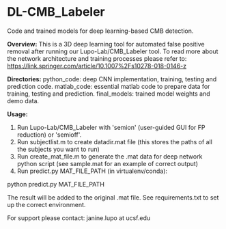 # DL-CMB_Labeler
Code and trained models for deep learning-based CMB detection.

**Overview:** This is a 3D deep learning tool for automated false positive removal after running our Lupo-Lab/CMB_Labeler tool. To read more about the network architecture and training processes please refer to: https://link.springer.com/article/10.1007%2Fs10278-018-0146-z

**Directories:**
python_code: deep CNN implementation, training, testing and prediction code.
matlab_code: essential matlab code to prepare data for training, testing and prediction.
final_models: trained model weights and demo data.

**Usage:**

1. Run Lupo-Lab/CMB_Labeler with 'semion' (user-guided GUI for FP reduction) or 'semioff'.
2. Run subjectlist.m to create datadir.mat file (this stores the paths of all the subjects you want to run)
3. Run create_mat_file.m to generate the .mat data for deep network python script (see sample.mat for an example of correct output)
4. Run predict.py MAT_FILE_PATH (in virtualenv/conda):

python predict.py MAT_FILE_PATH

The result will be added to the original .mat file. See requirements.txt to set up the correct environment.


For support please contact: janine.lupo at ucsf.edu
